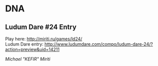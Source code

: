 DNA
===
Ludum Dare #24 Entry
--------------------
Play here: http://miriti.ru/games/ld24/  
Ludum Dare entry: http://www.ludumdare.com/compo/ludum-dare-24/?action=preview&uid=14211  
  
*Michael "KEFIR" Miriti*